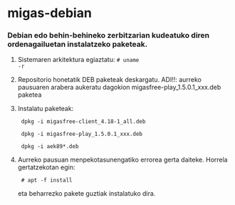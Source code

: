 # migas-debian

<h3>Debian edo behin-behineko zerbitzarian kudeatuko diren ordenagailuetan instalatzeko paketeak.</h3>


1. Sistemaren arkitektura egiaztatu:
    <code># uname -r</code>
    
2. Repositorio honetatik DEB paketeak deskargatu.
ADI!!: aurreko pausuaren arabera aukeratu dagokion migasfree-play_1.5.0.1_xxx.deb paketea

3. Instalatu paketeak:

    <code>    dpkg -i migasfree-client_4.18-1_all.deb </code>

    <code>    dpkg -i migasfree-play_1.5.0.1_xxx.deb </code>

    <code>    dpkg -i aek89*.deb </code>
    
    
4. Aurreko pausuan menpekotasunengatiko errorea gerta daiteke. Horrela gertatzekotan egin:

    <code> # apt -f install </code>
    
    eta beharrezko pakete guztiak instalatuko dira.
